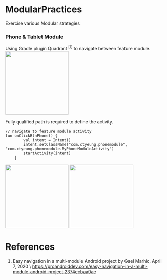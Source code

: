 # ModularPractices
Exercise various Modular strategies

### Phone & Tablet Module

Using Gradle plugin Quadrant <sup>[1]</sup> to navigate between feature module. \
<img width="200" src="https://user-images.githubusercontent.com/1282659/102001388-76845d80-3cb7-11eb-8406-6646d3b0325a.png">
 
Fully qualified path is required to define the activity.

```
// navigate to feature module activity
fun onClickBtnPhone() {
        val intent = Intent()
        intent.setClassName("com.ctyeung.phonemodule", "com.ctyeung.phonemodule.MyPhoneModuleActivity")
        startActivity(intent)
    }
```
<img width="200" src="https://user-images.githubusercontent.com/1282659/102001391-78e6b780-3cb7-11eb-8847-2b5068bfe811.png"> <img width="200" src="https://user-images.githubusercontent.com/1282659/102001393-7a17e480-3cb7-11eb-9403-311ff3c357ac.png">

# References

1. Easy navigation in a multi-module Android project by Gael Marhic, April 7, 2020 \ 
https://proandroiddev.com/easy-navigation-in-a-multi-module-android-project-2374ecbaa0ae
